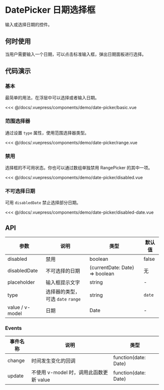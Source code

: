 # DatePicker 日期选择框

输入或选择日期的控件。

## 何时使用

当用户需要输入一个日期，可以点击标准输入框，弹出日期面板进行选择。

## 代码演示

### 基本

最简单的用法，在浮层中可以选择或者输入日期。

<demo-date-picker-basic/>

<<< @/docs/.vuepress/components/demo/date-picker/basic.vue

### 范围选择器

通过设置 `type` 属性，使用范围选择器类型。

<demo-date-picker-range/>

<<< @/docs/.vuepress/components/demo/date-picker/range.vue

### 禁用

选择框的不可用状态。你也可以通过数组单独禁用 RangePicker 的其中一项。

<demo-date-picker-disabled/>

<<< @/docs/.vuepress/components/demo/date-picker/disabled.vue

### 不可选择日期

可用 `disabledDate` 禁止选择部分日期。

<demo-date-picker-disabled-date/>

<<< @/docs/.vuepress/components/demo/date-picker/disabled-date.vue

## API

| 参数            | 说明                              | 类型                           | 默认值 |
| --------------- | --------------------------------- | ------------------------------ | ------ |
| disabled        | 禁用                              | boolean                        | false  |
| disabledDate    | 不可选择的日期                    | (currentDate: Date) => boolean | 无     |
| placeholder     | 输入框提示文字                    | string                         | -      |
| type            | 选择器的类型，可选 `date` `range` | string                         | `date` |
| value / v-model | 日期                              | Date                           | -      |

### Events

| 事件名称 | 说明                                    | 类型                  |
| -------- | --------------------------------------- | --------------------- |
| change   | 时间发生变化的回调                      | function\(date: Date) |
| update   | 不使用 v-model 时，调用此函数更新 value | function\(date: Date) |
